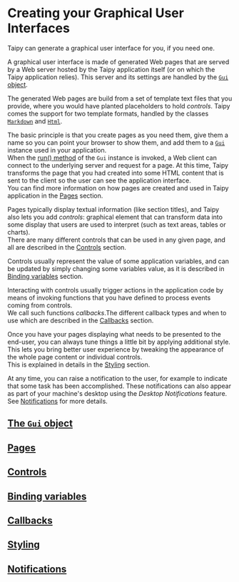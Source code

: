 
# Creating your Graphical User Interfaces

Taipy can generate a graphical user interface for you, if you need one.

A graphical user interface is made of generated Web pages that are served by a Web server
hosted by the Taipy application itself (or on which the Taipy application relies). This
server and its settings are handled by the [`Gui` object](user_gui.md).

The generated Web pages are build from a set of template text files that you provide,
where you would have planted placeholders to hold _controls_. Taipy comes the support
for two template formats, handled by the classes
[`Markdown`](../../reference/#taipy.gui.renderers.Markdown)
and [`Html`](../../reference/#taipy.gui.renderers.Html).

The basic principle is that you create pages as you need them, give them a name
so you can point your browser to show them, and add them to a
[`Gui`](../../reference/#taipy.gui.gui.Gui) instance used in your application.  
When the [run() method](../../reference/#taipy.gui.gui.Gui.run) of the `Gui` instance
is invoked, a Web client can connect to the underlying server and request for a page.
At this time, Taipy transforms the page that you had created into some HTML content
that is sent to the client so the user can see the application interface.  
You can find more information on how pages are created and used in Taipy application
in the [Pages](user_pages.md) section.

Pages typically display textual information (like section titles), and Taipy also
lets you add _controls_: graphical element that can transform data into some display
that users are used to interpret (such as text areas, tables or charts).  
There are many different controls that can be used in any given page, and all are described
in the [Controls](controls.md) section.

Controls usually represent the value of some application variables, and can be updated by simply changing some variables value, as it is described in
[Binding variables](user_binding.md) section.

Interacting with controls usually trigger actions in the application code by means of invoking
functions that you have defined to process events coming from controls.  
We call such functions _callbacks_.The different callback types and when to use which
are described in the [Callbacks](user_callbacks.md) section.

Once you have your pages displaying what needs to be presented to the end-user,
you can always tune things a little bit by applying additional style. This lets
you bring better user experience by tweaking the appearance of the whole page content or 
individual controls.  
This is explained in details in the [Styling](user_styling.md) section.

At any time, you can raise a notification to the user, for example to indicate that some task
has been accomplished. These notifications can also appear as part of your machine's desktop
using the _Desktop Notifications_ feature. See [Notifications](user_notifications.md) for more details.

## [The `Gui` object](user_gui.md)
## [Pages](user_pages.md)
## [Controls](controls.md)
## [Binding variables](user_binding.md)
## [Callbacks](user_callbacks.md)
## [Styling](user_styling.md)
## [Notifications](user_notifications.md)
